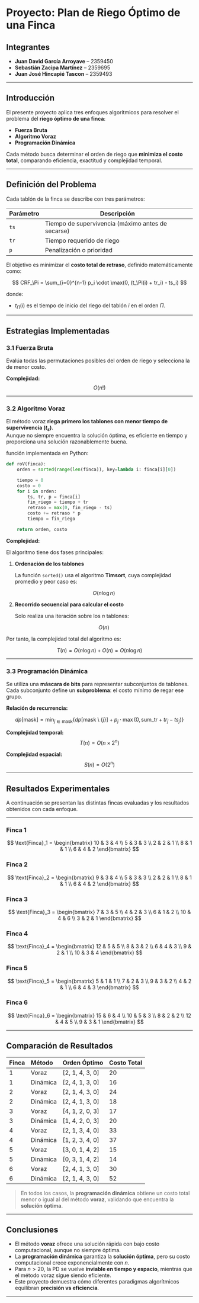 # Proyecto: Plan de Riego Óptimo de una Finca

## Integrantes
- **Juan David García Arroyave** – 2359450  
- **Sebastián Zacipa Martínez** – 2359695  
- **Juan José Hincapié Tascon** – 2359493  

---

## Introducción

El presente proyecto aplica tres enfoques algorítmicos para resolver el problema del **riego óptimo de una finca**:
- **Fuerza Bruta**
- **Algoritmo Voraz**
- **Programación Dinámica**

Cada método busca determinar el orden de riego que **minimiza el costo total**, comparando eficiencia, exactitud y complejidad temporal.

---

## Definición del Problema

Cada tablón de la finca se describe con tres parámetros:

| Parámetro | Descripción |
|------------|--------------|
| `ts` | Tiempo de supervivencia (máximo antes de secarse) |
| `tr` | Tiempo requerido de riego |
| `p`  | Penalización o prioridad |

El objetivo es minimizar el **costo total de retraso**, definido matemáticamente como:

$$
CRF_\Pi = \sum_{i=0}^{n-1} p_i \cdot \max(0, (t_\Pi(i) + tr_i) - ts_i)
$$

donde:
- $t_\Pi(i)$ es el tiempo de inicio del riego del tablón $i$ en el orden $\Pi$.

---

## Estrategias Implementadas

###  3.1 Fuerza Bruta
Evalúa todas las permutaciones posibles del orden de riego y selecciona la de menor costo.

**Complejidad:**
$$
O(n!)
$$

---

### 3.2 Algoritmo Voraz

El método voraz **riega primero los tablones con menor tiempo de supervivencia ($t_s$)**.  
Aunque no siempre encuentra la solución óptima, es eficiente en tiempo y proporciona una solución razonablemente buena.

función implementada en Python:
```python
def roV(finca):
    orden = sorted(range(len(finca)), key=lambda i: finca[i][0])

    tiempo = 0
    costo = 0
    for i in orden:
        ts, tr, p = finca[i]
        fin_riego = tiempo + tr
        retraso = max(0, fin_riego - ts)
        costo += retraso * p
        tiempo = fin_riego

    return orden, costo
```



**Complejidad:**

El algoritmo tiene dos fases principales:

1. **Ordenación de los tablones**

   La función `sorted()` usa el algoritmo **Timsort**, cuya complejidad promedio y peor caso es:

   $$
   O(n \log n)
   $$

2. **Recorrido secuencial para calcular el costo**

   Solo realiza una iteración sobre los $n$ tablones:

   $$
   O(n)
   $$

Por tanto, la complejidad total del algoritmo es:

$$
T(n) = O(n \log n) + O(n) = O(n \log n)
$$


---

### 3.3 Programación Dinámica
Se utiliza una **máscara de bits** para representar subconjuntos de tablones.  
Cada subconjunto define un **subproblema**: el costo mínimo de regar ese grupo.

**Relación de recurrencia:**

$$
dp[\text{mask}] = \min_{j \in \text{mask}} \left\{
dp[\text{mask} \setminus \{j\}] +
p_j \cdot \max(0, \text{sum\_tr} + tr_j - ts_j)
\right\}
$$

**Complejidad temporal:**
$$
T(n) = O(n \times 2^n)
$$

**Complejidad espacial:**
$$
S(n) = O(2^n)
$$

---

## Resultados Experimentales

A continuación se presentan las distintas fincas evaluadas y los resultados obtenidos con cada enfoque.

---

### Finca 1
$$
\text{Finca}_1 =
\begin{bmatrix}
10 & 3 & 4 \\
5 & 3 & 3 \\
2 & 2 & 1 \\
8 & 1 & 1 \\
6 & 4 & 2
\end{bmatrix}
$$

### Finca 2
$$
\text{Finca}_2 =
\begin{bmatrix}
9 & 3 & 4 \\
5 & 3 & 3 \\
2 & 2 & 1 \\
8 & 1 & 1 \\
6 & 4 & 2
\end{bmatrix}
$$

###  Finca 3
$$
\text{Finca}_3 =
\begin{bmatrix}
7 & 3 & 5 \\
4 & 2 & 3 \\
6 & 1 & 2 \\
10 & 4 & 6 \\
3 & 2 & 1
\end{bmatrix}
$$

###  Finca 4
$$
\text{Finca}_4 =
\begin{bmatrix}
12 & 5 & 5 \\
8 & 3 & 2 \\
6 & 4 & 3 \\
9 & 2 & 1 \\
10 & 3 & 4
\end{bmatrix}
$$

###  Finca 5
$$
\text{Finca}_5 =
\begin{bmatrix}
5 & 1 & 1 \\
7 & 2 & 3 \\
9 & 3 & 2 \\
4 & 2 & 1 \\
6 & 4 & 3
\end{bmatrix}
$$

###  Finca 6
$$
\text{Finca}_6 =
\begin{bmatrix}
15 & 6 & 4 \\
10 & 5 & 3 \\
8 & 2 & 2 \\
12 & 4 & 5 \\
9 & 3 & 1
\end{bmatrix}
$$

---

##  Comparación de Resultados

| Finca | Método | Orden Óptimo | Costo Total |
|:------|:--------|:--------------|:-------------|
| 1 | Voraz | [2, 1, 4, 3, 0] | 20 |
| 1 | Dinámica | [2, 4, 1, 3, 0] | 16 |
| 2 | Voraz | [2, 1, 4, 3, 0] | 24 |
| 2 | Dinámica | [2, 4, 1, 3, 0] | 18 |
| 3 | Voraz | [4, 1, 2, 0, 3] | 17 |
| 3 | Dinámica | [1, 4, 2, 0, 3] | 20 |
| 4 | Voraz | [2, 1, 3, 4, 0] | 33 |
| 4 | Dinámica | [1, 2, 3, 4, 0] | 37 |
| 5 | Voraz | [3, 0, 1, 4, 2] | 15 |
| 5 | Dinámica | [0, 3, 1, 4, 2] | 14 |
| 6 | Voraz | [2, 4, 1, 3, 0] | 30 |
| 6 | Dinámica | [2, 1, 4, 3, 0] | 52 |

>  En todos los casos, la **programación dinámica** obtiene un costo total menor o igual al del método **voraz**, validando que encuentra la **solución óptima**.

---

## Conclusiones

- El método **voraz** ofrece una solución rápida con bajo costo computacional, aunque no siempre óptima.  
- La **programación dinámica** garantiza la **solución óptima**, pero su costo computacional crece exponencialmente con $n$.  
- Para $n > 20$, la PD se vuelve **inviable en tiempo y espacio**, mientras que el método voraz sigue siendo eficiente.  
- Este proyecto demuestra cómo diferentes paradigmas algorítmicos equilibran **precisión vs eficiencia**.

---


